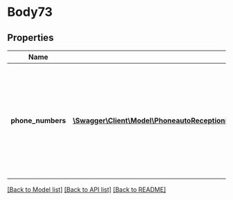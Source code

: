 # Body73

## Properties
Name | Type | Description | Notes
------------ | ------------- | ------------- | -------------
**phone_numbers** | [**\Swagger\Client\Model\PhoneautoReceptionistsautoReceptionistIdphoneNumbersPhoneNumbers[]**](PhoneautoReceptionistsautoReceptionistIdphoneNumbersPhoneNumbers.md) | Provide either the unique identifier of the Phone Number  in the &#x60;id&#x60; field or provide the phone number in the &#x60;number&#x60; field. | [optional] 

[[Back to Model list]](../README.md#documentation-for-models) [[Back to API list]](../README.md#documentation-for-api-endpoints) [[Back to README]](../README.md)


